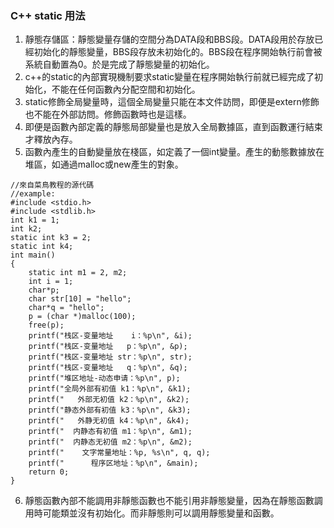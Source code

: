 ### **C++ static 用法**
1. 靜態存儲區：靜態變量存儲的空間分為DATA段和BBS段。DATA段用於存放已經初始化的靜態變量，BBS段存放未初始化的。BBS段在程序開始執行前會被系統自動置為0。於是完成了靜態變量的初始化。
2. c++的static的內部實現機制要求static變量在程序開始執行前就已經完成了初始化，不能在任何函數內分配空間和初始化。
3. static修飾全局變量時，這個全局變量只能在本文件訪問，即便是extern修飾也不能在外部訪問。修飾函數時也是這樣。
4. 即便是函數內部定義的靜態局部變量也是放入全局數據區，直到函數運行結束才釋放內存。
5. 函數內產生的自動變量放在棧區，如定義了一個int變量。產生的動態數據放在堆區，如通過malloc或new產生的對象。
```
//來自菜鳥教程的源代碼
//example:
#include <stdio.h>  
#include <stdlib.h>  
int k1 = 1;
int k2;
static int k3 = 2;
static int k4;
int main()
{
    static int m1 = 2, m2;
    int i = 1;
    char*p;
    char str[10] = "hello";
    char*q = "hello";
    p = (char *)malloc(100);
    free(p);
    printf("栈区-变量地址    i：%p\n", &i);
    printf("栈区-变量地址   p：%p\n", &p);
    printf("栈区-变量地址 str：%p\n", str);
    printf("栈区-变量地址   q：%p\n", &q);
    printf("堆区地址-动态申请：%p\n", p);
    printf("全局外部有初值 k1：%p\n", &k1);
    printf("   外部无初值 k2：%p\n", &k2);
    printf("静态外部有初值 k3：%p\n", &k3);
    printf("   外静无初值 k4：%p\n", &k4);
    printf("  内静态有初值 m1：%p\n", &m1);
    printf("  内静态无初值 m2：%p\n", &m2);
    printf("    文字常量地址：%p, %s\n", q, q);
    printf("      程序区地址：%p\n", &main);
    return 0;
}
```
6. 靜態函數內部不能調用非靜態函數也不能引用非靜態變量，因為在靜態函數調用時可能類並沒有初始化。而非靜態則可以調用靜態變量和函數。
